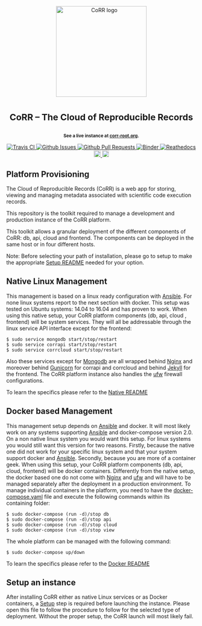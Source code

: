 <p align="center">
    <img src="https://rawgit.com/usnistgov/corr/master/corr-view/frontend/images/logo.svg"
         height="240"
         alt="CoRR logo"
         class="inline">
</p>

<h1> <p align="center"><sup><strong>
CoRR &ndash; The Cloud of Reproducible Records
</strong></sup></p>
</h1>

<p align="center"><sup><strong>
See a live instance at <a href="https://corr-root.org/">corr-root.org</a>.
</strong></sup></p>

<p align="center">
<a href="https://travis-ci.org/usnistgov/corr-deploy" target="_blank">
<img src="https://travis-ci.org/usnistgov/corr-deploy.svg?branch=master"
alt="Travis CI">
</a>
<a href="https://github.com/usnistgov/corr-deploy/issues" target="_blank">
<img src="http://githubbadges.herokuapp.com/usnistgov/corr-deploy/issues.svg?style=flat-square"
alt="Github Issues">
</a>
<a href="https://github.com/usnistgov/corr-deploy/pulls" target="_blank">
<img src="http://githubbadges.herokuapp.com/usnistgov/corr-deploy/pulls.svg?style=flat-square"
alt="Github Pull Requests">
</a>
<a href="http://mybinder.org/repo/usnistgov/corr-deploy" target="_blank">
<img src="http://mybinder.org/badge.svg"
alt="Binder">
</a>
<a href="http://corr-deploy.readthedocs.io/en/master/?badge=latest" target="_blank">
<img src="https://readthedocs.org/projects/corr-deploy/badge/?version=latest"
alt="Reathedocs">
</a>
<a href="https://gitter.im/usnistgov/corr">
<img src="https://img.shields.io/gitter/room/gitterHQ/gitter.svg" alt="Gitter Chat" height="18">
</a>
<a href="https://github.com/usnistgov/corr-deploy/blob/master/LICENSE">
<img src="https://img.shields.io/badge/license-mit-blue.svg" alt="License" height="18">
</a>
</p>

## Platform Provisioning

The Cloud of Reproducible Records (CoRR) is a web  app for storing,
viewing and managing metadata associated with scientific code execution records.

This repository is the toolkit required to manage a development and production
instance of the CoRR platform.

This toolkit allows a granular deployment of the different components of CoRR:
db, api, cloud and frontend.
The components can be deployed in the same host or in four different hosts.

Note: Before selecting your path of installation, please go to setup to make
the appropriate [Setup README](https://github.com/usnistgov/corr-deploy/blob/master/setup/README.md) needed for your option.

## Native Linux Management

This management is based on a linux ready configuration with [Ansible](https://www.ansible.com/resources/get-started).
For none linux systems report to the next section with docker.
This setup was tested on Ubuntu systems: 14.04 to 16.04 and has proven
to work.
When using this native setup, your CoRR platform components (db, api, cloud
, frontend) will be system services. They will all be addressable through
the linux service API interface except for the frontend:

    $ sudo service mongodb start/stop/restart
    $ sudo service corrapi start/stop/restart
    $ sudo service corrcloud start/stop/restart

Also these services except for [Mongodb](https://docs.mongodb.com/) are all wrapped behind [Nginx](https://nginx.org/en/docs/beginners_guide.html) and moreover
behind [Gunicorn](http://docs.gunicorn.org/en/latest/index.html) for corrapi and corrcloud and behind [Jekyll](https://jekyllrb.com/docs/home/) for the frontend.
The CoRR platform instance also handles the [ufw](https://help.ubuntu.com/community/UFW) firewall configurations.

To learn the specifics please refer to the [Native README](https://github.com/usnistgov/corr-deploy/blob/master/native/README.md)

## Docker based Management

This management setup depends on [Ansible](https://www.ansible.com/resources/get-started) and docker.
It will most likely work on any systems supporting [Ansible](https://www.ansible.com/resources/get-started) and docker-compose
version 2.0.
On a non native linux system you would want this setup. For linux systems
you would still want this version for two reasons. Firstly, because the native
one did not work for your specific linux system and that your system support
docker and [Ansible](https://www.ansible.com/resources/get-started). Secondly, because you are more of a container geek.
When using this setup, your CoRR platform components (db, api, cloud, frontend)
will be docker containers.
Differently from the native setup, the docker based one do not come with [Nginx](https://nginx.org/en/docs/beginners_guide.html)
and [ufw](https://help.ubuntu.com/community/UFW) and will have to be managed separately after the deployment in a production
environment. To manage individual containers in the platform, you need to have the
[docker-compose.yaml](https://github.com/usnistgov/corr-deploy/blob/master/docker/docker-compose.yaml) file and execute the following commands within its containing folder:

    $ sudo docker-compose (run -d)/stop db
    $ sudo docker-compose (run -d)/stop api
    $ sudo docker-compose (run -d)/stop cloud
    $ sudo docker-compose (run -d)/stop view

The whole platform can be managed with the following command:

    $ sudo docker-compose up/down

To learn the specifics please refer to the [Docker README](https://github.com/usnistgov/corr-deploy/blob/master/docker/README.md)

## Setup an instance

After installing CoRR either as native Linux services or as Docker containers, a [Setup](https://github.com/usnistgov/corr-deploy/blob/master/setup/README.md) step is required before launching the instance. Please open this file
to follow the procedure to follow for the selected type of deployment. Without the proper setup,
the CoRR launch will most likely fail.
